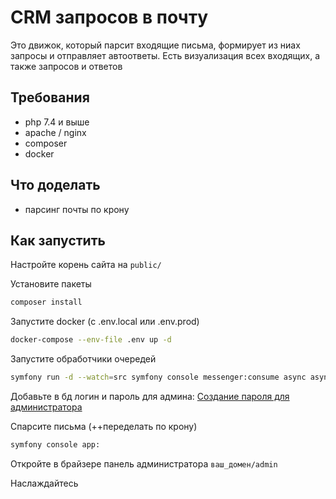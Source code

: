 # CRM запросов в почту

Это движок, который парсит входящие письма, формирует из ниах запросы и отправляет автоответы.
Есть визуализация всех входящих, а также запросов и ответов

## Требования

- php 7.4 и выше
- apache / nginx
- composer
- docker

## Что доделать
- парсинг почты по крону

## Как запустить

Настройте корень сайта на `public/`

Установите пакеты

```sh
composer install
```
Запустите docker (с .env.local или .env.prod)

```sh
docker-compose --env-file .env up -d
```


Запустите обработчики очередей

```sh
symfony run -d --watch=src symfony console messenger:consume async async_delayed
```


Добавьте в бд логин и пароль для админа:
[Создание пароля для администратора][PlDb]


Спарсите письма (++переделать по крону)
```sh
symfony console app:
```

Откройте в брайзере панель администратора `ваш_домен/admin`

Наслаждайтесь



[//]: # (These are reference links used in the body of this note and get stripped out when the markdown processor does its job. There is no need to format nicely because it shouldn't be seen. Thanks SO - http://stackoverflow.com/questions/4823468/store-comments-in-markdown-syntax)

[PlDb]: <https://symfony.com/doc/current/the-fast-track/ru/15-security.html#sozdanie-parola-dla-administratora>
 
